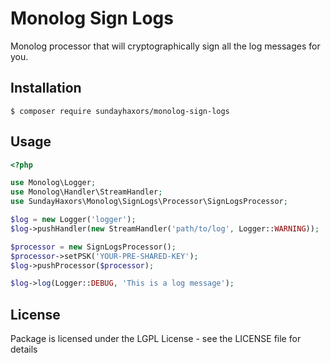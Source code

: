# Monolog Sign Logs

Monolog processor that will cryptographically sign all the log messages for you.

## Installation

```
$ composer require sundayhaxors/monolog-sign-logs
```

## Usage

```php
<?php

use Monolog\Logger;
use Monolog\Handler\StreamHandler;
use SundayHaxors\Monolog\SignLogs\Processor\SignLogsProcessor;

$log = new Logger('logger');
$log->pushHandler(new StreamHandler('path/to/log', Logger::WARNING));

$processor = new SignLogsProcessor();
$processor->setPSK('YOUR-PRE-SHARED-KEY');
$log->pushProcessor($processor);

$log->log(Logger::DEBUG, 'This is a log message');
```
## License

Package is licensed under the LGPL License - see the LICENSE file for details
